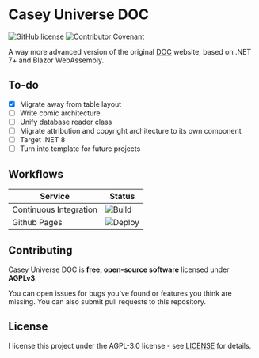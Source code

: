 # Casey Universe DOC

[![GitHub license](https://img.shields.io/github/license/tonytins/cudoc)](https://github.com/tonytins/cudoc/blob/master/LICENSE) [![Contributor Covenant](https://img.shields.io/badge/Contributor%20Covenant-v2.0%20adopted-ff69b4.svg)](CODE_OF_CONDUCT.md)

A way more advanced version of the original [DOC](https://github.com/tonytins/fbdoc) website, based on .NET 7+ and Blazor WebAssembly.

## To-do

- [x] Migrate away from table layout
- [ ] Write comic architecture
- [ ] Unify database reader class
- [ ] Migrate attribution and copyright architecture to its own component
- [ ] Target .NET 8
- [ ] Turn into template for future projects

## Workflows

| Service                | Status                                                                      |
| ---------------------- | --------------------------------------------------------------------------- |
| Continuous Integration | ![Build](https://github.com/tonytins/cudoc/workflows/Build%20⚙️/badge.svg)   |
| Github Pages           | ![Deploy](https://github.com/tonytins/cudoc/workflows/Deploy%20🚀/badge.svg) |

## Contributing

Casey Universe DOC is **free, open-source software** licensed under **AGPLv3**.

You can open issues for bugs you've found or features you think are missing. You can also submit pull requests to this repository.

## License

I license this project under the AGPL-3.0 license - see [LICENSE](LICENSE) for details.